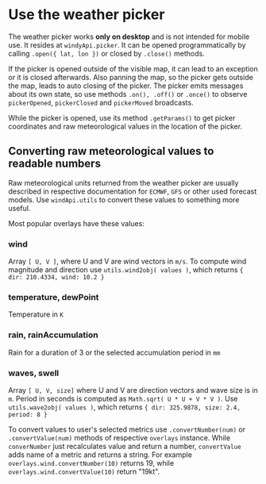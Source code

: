 # Use the weather picker
The weather picker works **only on desktop** and is not intended for mobile use. It resides at `windyApi.picker`. It can be opened programmatically by calling `.open({ lat, lon })` or closed by `.close()` methods.

If the picker is opened outside of the visible map, it can lead to an exception or it is closed afterwards. Also panning the map, so the picker gets outside the map, leads to auto closing of the picker. The picker emits messages about its own state, so use methods `.on(), .off()` or `.once()` to observe `pickerOpened`, `pickerClosed` and `pickerMoved` broadcasts.

While the picker is opened, use its method `.getParams()` to get picker coordinates and raw meteorological values in the location of the picker.

## Converting raw meteorological values to readable numbers
Raw meteorological units returned from the weather picker are usually described in respective documentation for `ECMWF`, `GFS` or other used forecast models. Use `windApi.utils` to convert these values to something more useful.

Most popular overlays have these values:

### wind
Array `[ U, V ]`, where U and V are wind vectors in `m/s`. To compute wind magnitude and direction use `utils.wind2obj( values )`, which returns `{ dir: 210.4334, wind: 10.2 }`

### temperature, dewPoint
Temperature in `K`

### rain, rainAccumulation
Rain for a duration of 3 or the selected accumulation period in `mm`

### waves, swell
Array `[ U, V, size]` where U and V are direction vectors and wave size is in `m`. Period in seconds is computed as `Math.sqrt( U * U + V * V )`. Use `utils.wave2obj( values )`, which returns `{ dir: 325.9878, size: 2.4, period: 8 }`

To convert values to user's selected metrics use `.convertNumber(num)` or `.convertValue(num)` methods of respective `overlays` instance. While `converNumber` just recalculates value and return a number, `convertValue` adds name of a metric and returns a string. For example `overlays.wind.convertNumber(10)`  returns 19, while `overlays.wind.convertValue(10)` return "19kt".


